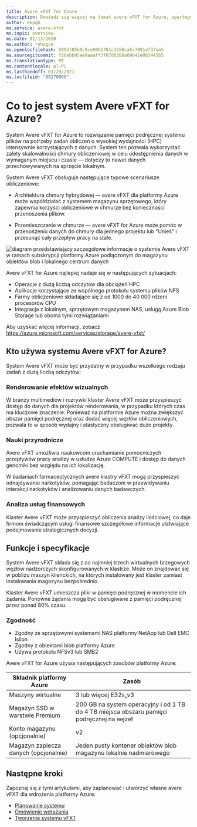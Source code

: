 ```yaml
---
title: Avere vFXT for Azure
description: Dowiedz się więcej na temat avere vFXT for Azure, opartego na chmurze rozwiązania do buforowania plików z wysoką wydajnością zadań obliczeniowych.
author: ekpgh
ms.service: avere-vfxt
ms.topic: overview
ms.date: 01/13/2020
ms.author: rohogue
ms.openlocfilehash: 5095f05b0c9ce9061781c3558ca6c7091ef37aa5
ms.sourcegitcommit: f28ebb95ae9aaaff3f87d8388a09b41e0b3445b5
ms.translationtype: MT
ms.contentlocale: pl-PL
ms.lasthandoff: 03/29/2021
ms.locfileid: "88270960"
---
```

# <a name="what-is-avere-vfxt-for-azure"></a>Co to jest system Avere vFXT for Azure?

System Avere vFXT for Azure to rozwiązanie pamięci podręcznej systemu plików na potrzeby zadań obliczeń o wysokiej wydajności (HPC) intensywnie korzystających z danych. System ten pozwala wykorzystać zalety skalowalności chmury obliczeniowej w celu udostępnienia danych w wymaganym miejscu i czasie — dotyczy to nawet danych przechowywanych na sprzęcie lokalnym.

System Avere vFXT obsługuje następujące typowe scenariusze obliczeniowe:

* Architektura chmury hybrydowej — avere vFXT dla platformy Azure może współdziałać z systemem magazynu sprzętowego, który zapewnia korzyści obliczeniowe w chmurze bez konieczności przenoszenia plików.

* Przemieszczanie w chmurze — avere vFXT for Azure może pomóc w przenoszeniu danych do chmury dla jednego projektu lub "Unieś" i przesunąć cały przepływ pracy na stałe.

![diagram przedstawiający szczegółowe informacje o systemie Avere vFXT w ramach subskrypcji platformy Azure podłączonym do magazynu obiektów blob i lokalnego centrum danych](media/avere-vfxt-hybrid.png)

Avere vFXT for Azure najlepiej nadaje się w następujących sytuacjach:

* Operacje z dużą liczbą odczytów dla obciążeń HPC
* Aplikacje korzystające ze wspólnego protokołu systemu plików NFS
* Farmy obliczeniowe składające się z od 1000 do 40 000 rdzeni procesorów CPU
* Integracja z lokalnym, sprzętowym magazynem NAS, usługą Azure Blob Storage lub oboma tymi rozwiązaniami

Aby uzyskać więcej informacji, zobacz <https://azure.microsoft.com/services/storage/avere-vfxt/>

## <a name="who-uses-avere-vfxt-for-azure"></a>Kto używa systemu Avere vFXT for Azure?

System Avere vFXT może być przydatny w przypadku wszelkiego rodzaju zadań z dużą liczbą odczytów:

### <a name="visual-effects-rendering"></a>Renderowanie efektów wizualnych

W branży multimediów i rozrywki klaster Avere vFXT może przyspieszyć dostęp do danych dla projektów renderowania, w przypadku których czas ma kluczowe znaczenie. Ponieważ na platformie Azure można zwiększyć obszar pamięci podręcznej oraz dodać więcej węzłów obliczeniowych, pozwala to w sposób wydajny i elastyczny obsługiwać duże projekty.

### <a name="life-sciences"></a>Nauki przyrodnicze

Avere vFXT umożliwia naukowcom uruchamianie pomocniczych przepływów pracy analizy w usłudze Azure COMPUTE i dostęp do danych genomiki bez względu na ich lokalizację.

W badaniach farmaceutycznych avere klastry vFXT mogą przyspieszyć odnajdywanie narkotyków, pomagając badaczom w przewidywaniu interakcji narkotyków i analizowaniu danych badawczych.

### <a name="financial-services-analytics"></a>Analiza usług finansowych

Klaster Avere vFXT może przyspieszyć obliczenia analizy ilościowej, co daje firmom świadczącym usługi finansowe szczegółowe informacje ułatwiające podejmowanie strategicznych decyzji.

## <a name="features-and-specifications"></a>Funkcje i specyfikacje

System Avere vFXT składa się z co najmniej trzech wirtualnych brzegowych węzłów nadzorczych skonfigurowanych w klastrze. Może on znajdować się w pobliżu maszyn klienckich, na których instalowany jest klaster zamiast instalowania magazynu bezpośrednio.

Klaster Avere vFXT umieszcza pliki w pamięci podręcznej w momencie ich żądania. Ponowne żądania mogą być obsługiwane z pamięci podręcznej przez ponad 80% czasu.

### <a name="compatibility"></a>Zgodność

* Zgodny ze sprzętowymi systemami NAS platformy NetApp lub Dell EMC Isilon
* Zgodny z obiektami blob platformy Azure
* Używa protokołu NFSv3 lub SMB2

Avere vFXT for Azure używa następujących zasobów platformy Azure:

|Składnik platformy Azure| Zasób |
|----------|-----------|
|Maszyny wirtualne|3 lub więcej E32s_v3|
|Magazyn SSD w warstwie Premium|200 GB na system operacyjny i od 1 TB do 4 TB miejsca obszaru pamięci podręcznej na węzeł |
|Konto magazynu (opcjonalnie) |v2|
|Magazyn zaplecza danych (opcjonalnie) | Jeden pusty kontener obiektów blob magazynu lokalnie nadmiarowego |

## <a name="next-steps"></a>Następne kroki

Zapoznaj się z tymi artykułami, aby zaplanować i utworzyć własne avere vFXT dla wdrożenia platformy Azure.

* [Planowanie systemu](avere-vfxt-deploy-plan.md)
* [Omówienie wdrażania](avere-vfxt-deploy-overview.md)
* [Tworzenie systemu vFXT](avere-vfxt-deploy.md)
